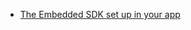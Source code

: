 * [The Embedded SDK set up in your app](/docs/guides/oie-embedded-common-download-setup-app/java/main/)
</br>
